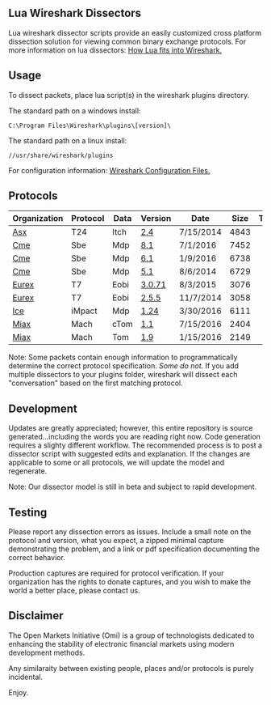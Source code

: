 ## Lua Wireshark Dissectors

Lua wireshark dissector scripts provide an easily customized cross platform dissection solution for viewing common binary exchange protocols. For more information on lua dissectors: [How Lua fits into Wireshark.](https://wiki.wireshark.org/Lua#How_Lua_fits_into_Wireshark "Wireshark's Lua Documentation")

## Usage

To dissect packets, place lua script(s) in the wireshark plugins directory.

The standard path on a windows install:

```
C:\Program Files\Wireshark\plugins\[version]\
```
The standard path on a linux install:

```
//usr/share/wireshark/plugins
```
For configuration information: [Wireshark Configuration Files.](https://www.wireshark.org/docs/wsug_html_chunked/ChAppFilesConfigurationSection.html "Wireshark Files Configuration Documentation")
## Protocols

|Organization | Protocol | Data | Version | Date | Size | Testing|
|--- | --- | --- | --- | --- | --- | ---|
|[Asx](https://github.com/Open-Markets-Initiative/wireshark-lua/tree/master/Asx "Australian Securities Exchange Dissectors") | T24 | Itch | [2.4](https://github.com/Open-Markets-Initiative/wireshark-lua/blob/master/Asx/Asx.T24.Itch.2.4.Script.Dissector.lua "Australian Securities Exchange 2.4 Script Dissector") | 7/15/2014 | 4843|
|[Cme](https://github.com/Open-Markets-Initiative/wireshark-lua/tree/master/Cme "Chicago Mercantile Exchange Dissectors") | Sbe | Mdp | [8.1](https://github.com/Open-Markets-Initiative/wireshark-lua/blob/master/Cme/Cme.Sbe.Mdp.8.1.Script.Dissector.lua "Chicago Mercantile Exchange 8.1 Script Dissector") | 7/1/2016 | 7452|
|[Cme](https://github.com/Open-Markets-Initiative/wireshark-lua/tree/master/Cme "Chicago Mercantile Exchange Dissectors") | Sbe | Mdp | [6.1](https://github.com/Open-Markets-Initiative/wireshark-lua/blob/master/Cme/Cme.Sbe.Mdp.6.1.Script.Dissector.lua "Chicago Mercantile Exchange 6.1 Script Dissector") | 1/9/2016 | 6738|
|[Cme](https://github.com/Open-Markets-Initiative/wireshark-lua/tree/master/Cme "Chicago Mercantile Exchange Dissectors") | Sbe | Mdp | [5.1](https://github.com/Open-Markets-Initiative/wireshark-lua/blob/master/Cme/Cme.Sbe.Mdp.5.1.Script.Dissector.lua "Chicago Mercantile Exchange 5.1 Script Dissector") | 8/6/2014 | 6729|
|[Eurex](https://github.com/Open-Markets-Initiative/wireshark-lua/tree/master/Eurex "Eurex Exchange Dissectors") | T7 | Eobi | [3.0.71](https://github.com/Open-Markets-Initiative/wireshark-lua/blob/master/Eurex/Eurex.T7.Eobi.3.0.71.Script.Dissector.lua "Eurex Exchange 3.0.71 Script Dissector") | 8/3/2015 | 3076|
|[Eurex](https://github.com/Open-Markets-Initiative/wireshark-lua/tree/master/Eurex "Eurex Exchange Dissectors") | T7 | Eobi | [2.5.5](https://github.com/Open-Markets-Initiative/wireshark-lua/blob/master/Eurex/Eurex.T7.Eobi.2.5.5.Script.Dissector.lua "Eurex Exchange 2.5.5 Script Dissector") | 11/7/2014 | 3058|
|[Ice](https://github.com/Open-Markets-Initiative/wireshark-lua/tree/master/Ice "Intercontinental Exchange Dissectors") | iMpact | Mdp | [1.24](https://github.com/Open-Markets-Initiative/wireshark-lua/blob/master/Ice/Ice.iMpact.Mdp.1.24.Script.Dissector.lua "Intercontinental Exchange 1.24 Script Dissector") | 3/30/2016 | 6111|
|[Miax](https://github.com/Open-Markets-Initiative/wireshark-lua/tree/master/Miax "Miami International Securities Exchange Dissectors") | Mach | cTom | [1.1](https://github.com/Open-Markets-Initiative/wireshark-lua/blob/master/Miax/Miax.Mach.cTom.1.1.Script.Dissector.lua "Miami International Securities Exchange 1.1 Script Dissector") | 7/15/2016 | 2404|
|[Miax](https://github.com/Open-Markets-Initiative/wireshark-lua/tree/master/Miax "Miami International Securities Exchange Dissectors") | Mach | Tom | [1.9](https://github.com/Open-Markets-Initiative/wireshark-lua/blob/master/Miax/Miax.Mach.Tom.1.9.Script.Dissector.lua "Miami International Securities Exchange 1.9 Script Dissector") | 1/15/2016 | 2149|

Note: Some packets contain enough information to programmatically determine the correct protocol specification.  *Some do not.*  If you add multiple dissectors to your plugins folder, wireshark will dissect each "conversation" based on the first matching protocol.

## Development

Updates are greatly appreciated; however, this entire repository is source generated...including the words you are reading right now. Code generation requires a slighty different workflow.  The recommended process is to post a dissector script with suggested edits and explanation.  If the changes are applicable to some or all protocols, we will update the model and regenerate.

Note: Our dissector model is still in beta and subject to rapid development.

## Testing

Please report any dissection errors as issues.  Include a small note on the protocol and version, what you expect, a zipped minimal capture demonstrating the problem, and a link or pdf specification documenting the correct behavior. 

Production captures are required for protocol verification.  If your organization has the rights to donate captures, and you wish to make the world a better place, please contact us.

## Disclaimer

The Open Markets Initiative (Omi) is a group of technologists dedicated to enhancing the stability of electronic financial markets using modern development methods.

Any similaraity between existing people, places and/or protocols is purely incidental.

Enjoy.

